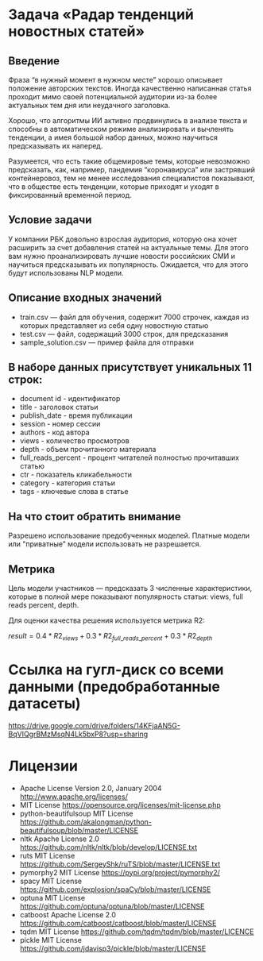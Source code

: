 # Задача «Радар тенденций новостных статей»

## Введение

Фраза “в нужный момент в нужном месте” хорошо описывает положение авторских текстов. Иногда качественно написанная статья проходит мимо своей потенциальной аудитории из-за более актуальных тем дня или неудачного заголовка.

Хорошо, что алгоритмы ИИ активно продвинулись в анализе текста и способны в автоматическом режиме анализировать и вычленять тенденции, а имея большой набор данных, можно научиться предсказывать их наперед.

Разумеется, что есть такие общемировые темы, которые невозможно предсказать, как, например, пандемия “коронавируса” или застрявший контейнеровоз, тем не менее исследования специалистов показывают, что в обществе есть тенденции, которые приходят и уходят в фиксированный временной период.

## Условие задачи

У компании РБК довольно взрослая аудитория, которую она хочет расширить за счет добавления статей на актуальные темы. Для этого вам нужно проанализировать лучшие новости российских СМИ и научиться предсказывать их популярность. Ожидается, что для этого будут использованы NLP модели.

## Описание входных значений

* train.csv — файл для обучения, содержит 7000 строчек, каждая из которых представляет из себя одну новостную статью
* test.csv — файл, содержащий 3000 строк, для предсказания
* sample_solution.csv — пример файла для отправки

## В наборе данных присутствует уникальных 11 строк:

* document id - идентификатор
* title - заголовок статьи
* publish_date - время публикации
* session - номер сессии
* authors - код автора
* views - количество просмотров
* depth - объем прочитанного материала
* full_reads_percent - процент читателей полностью прочитавших статью
* ctr - показатель кликабельности
* category - категория статьи
* tags - ключевые слова в статье

## На что стоит обратить внимание

Разрешено использование предобученных моделей. Платные модели или "приватные" модели использовать не разрешается.

## Метрика

Цель модели участников — предсказать 3 численные характеристики, которые в полной мере показывают популярность статьи: views, full reads percent, depth.

Для оценки качества решения используется метрика R2:

$result = 0.4*R2_{views}+0.3*R2_{full\_ reads\_percent}+0.3*R2_{depth}$


# Ссылка на гугл-диск со всеми данными (предобработанные датасеты)
https://drive.google.com/drive/folders/14KFjaAN5G-BqVIQgrBMzMsqN4Lk5bxP8?usp=sharing

# Лицензии
- Apache License Version 2.0, January 2004 http://www.apache.org/licenses/
- MIT License https://opensource.org/licenses/mit-license.php
- python-beautifulsoup MIT License https://github.com/akalongman/python-beautifulsoup/blob/master/LICENSE
- nltk Apache License 2.0 https://github.com/nltk/nltk/blob/develop/LICENSE.txt
- ruts MIT License https://github.com/SergeyShk/ruTS/blob/master/LICENSE.txt
- pymorphy2 MIT License https://pypi.org/project/pymorphy2/
- spacy MIT License https://github.com/explosion/spaCy/blob/master/LICENSE
- optuna MIT License https://github.com/optuna/optuna/blob/master/LICENSE
- catboost Apache License 2.0 https://github.com/catboost/catboost/blob/master/LICENSE
- tqdm MIT License https://github.com/tqdm/tqdm/blob/master/LICENCE
- pickle MIT License https://github.com/jdavisp3/pickle/blob/master/LICENSE
